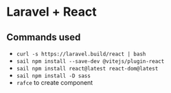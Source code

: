# Laravel + React

## Commands used

-   `curl -s https://laravel.build/react | bash`
-   `sail npm install --save-dev @vitejs/plugin-react`
-   `sail npm install react@latest react-dom@latest`
-   `sail npm install -D sass`
-   `rafce` to create component
